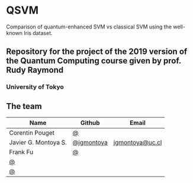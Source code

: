 # QSVM

Comparison of quantum-enhanced SVM vs classical SVM using the well-known Iris dataset.

## Repository for the project of the 2019 version of the Quantum Computing course given by prof. Rudy Raymond

### University of Tokyo

## The team

Name | Github | Email
-----|--------|-------
Corentin Pouget | [@](https://github.com/) |
Javier G. Montoya S. | [@jgmontoya](https://github.com/jgmontoya) | jgmontoya@uc.cl
Frank Fu | [@](https://github.com/kamilondrej) |
 | [@](https://github.com/) |
 | [@](https://github.com/) |
